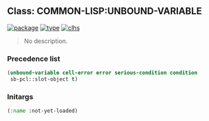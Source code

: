 ## Class: COMMON-LISP:UNBOUND-VARIABLE
[![package](https://img.shields.io/badge/Package-COMMON--LISP-5f9ea0.svg?style=social&colorA=999999)](../) [![type](https://img.shields.io/badge/Type-Class-5f9ea0.svg?style=social&colorA=999999)](../#class) [![clhs](https://img.shields.io/badge/CLHS-UNBOUND--VARIABLE-5f9ea0.svg?style=social&colorA=999999)](http://www.lispworks.com/documentation/HyperSpec/Body/e_unbo_1.htm) 

> No description.

### Precedence list
```cl
(unbound-variable cell-error error serious-condition condition
 sb-pcl::slot-object t)
```
### Initargs
```cl
(:name :not-yet-loaded)
```
